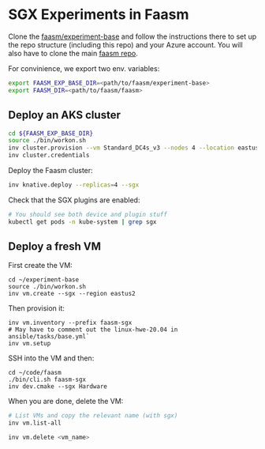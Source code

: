 # SGX Experiments in Faasm

Clone the [faasm/experiment-base](https://github.com/faasm/experiment-base) and
follow the instructions there to set up the repo structure (including this repo)
and your Azure account. You will also have to clone the main [faasm repo](
https://github.com/faasm/faasm).

For convinience, we export two env. variables:

```bash
export FAASM_EXP_BASE_DIR=<path/to/faasm/experiment-base>
export FAASM_DIR=<path/to/faasm/faasm>
```

## Deploy an AKS cluster

```bash
cd ${FAASM_EXP_BASE_DIR}
source ./bin/workon.sh
inv cluster.provision --vm Standard_DC4s_v3 --nodes 4 --location eastus2 --sgx
inv cluster.credentials
```

Deploy the Faasm cluster:

```bash
inv knative.deploy --replicas=4 --sgx
```

Check that the SGX plugins are enabled:

```bash
# You should see both device and plugin stuff
kubectl get pods -n kube-system | grep sgx
```

## Deploy a fresh VM

First create the VM:

```
cd ~/experiment-base
source ./bin/workon.sh
inv vm.create --sgx --region eastus2
```

Then provision it:

```
inv vm.inventory --prefix faasm-sgx
# May have to comment out the linux-hwe-20.04 in ansible/tasks/base.yml`
inv vm.setup
```

SSH into the VM and then:

```
cd ~/code/faasm
./bin/cli.sh faasm-sgx
inv dev.cmake --sgx Hardware
```

When you are done, delete the VM:

```bash
# List VMs and copy the relevant name (with sgx)
inv vm.list-all

inv vm.delete <vm_name>
```
